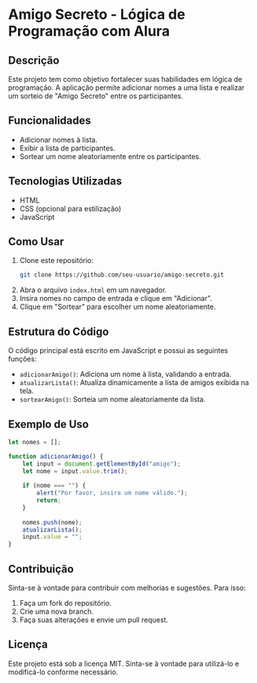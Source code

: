 # Amigo Secreto - Lógica de Programação com Alura

## Descrição
Este projeto tem como objetivo fortalecer suas habilidades em lógica de programação. A aplicação permite adicionar nomes a uma lista e realizar um sorteio de "Amigo Secreto" entre os participantes.

## Funcionalidades
- Adicionar nomes à lista.
- Exibir a lista de participantes.
- Sortear um nome aleatoriamente entre os participantes.

## Tecnologias Utilizadas
- HTML
- CSS (opcional para estilização)
- JavaScript

## Como Usar
1. Clone este repositório:
   ```bash
   git clone https://github.com/seu-usuario/amigo-secreto.git
   ```
2. Abra o arquivo `index.html` em um navegador.
3. Insira nomes no campo de entrada e clique em "Adicionar".
4. Clique em "Sortear" para escolher um nome aleatoriamente.

## Estrutura do Código
O código principal está escrito em JavaScript e possui as seguintes funções:
- `adicionarAmigo()`: Adiciona um nome à lista, validando a entrada.
- `atualizarLista()`: Atualiza dinamicamente a lista de amigos exibida na tela.
- `sortearAmigo()`: Sorteia um nome aleatoriamente da lista.

## Exemplo de Uso
```js
let nomes = [];

function adicionarAmigo() {
    let input = document.getElementById("amigo");
    let nome = input.value.trim();
    
    if (nome === "") {
        alert("Por favor, insira um nome válido.");
        return;
    }
    
    nomes.push(nome);
    atualizarLista();
    input.value = "";
}
```

## Contribuição
Sinta-se à vontade para contribuir com melhorias e sugestões. Para isso:
1. Faça um fork do repositório.
2. Crie uma nova branch.
3. Faça suas alterações e envie um pull request.

## Licença
Este projeto está sob a licença MIT. Sinta-se à vontade para utilizá-lo e modificá-lo conforme necessário.

